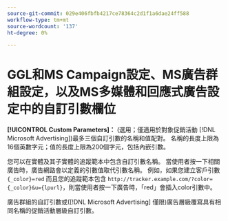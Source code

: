 ```yaml
---
source-git-commit: 029e406fbfb4217ce78364c2d1f1a6dae24ff588
workflow-type: tm+mt
source-wordcount: '137'
ht-degree: 0%

---
```

# GGL和MS Campaign設定、MS廣告群組設定，以及MS多媒體和回應式廣告設定中的自訂引數欄位

**[!UICONTROL Custom Parameters]：** (選用；僅適用於對象促銷活動 [!DNL Microsoft Advertising])最多三個自訂引數的名稱和值配對。 名稱的長度上限為16個英數字元；值的長度上限為200個字元，包括內嵌引數。

您可以在實體及其子實體的追蹤範本中包含自訂引數名稱。 當使用者按一下相關廣告時，廣告網路會以定義的引數值取代引數名稱。 例如，如果您建立客戶引數 `{_color}=red` 而且您的追蹤範本包含 `http://tracker.example.com/?color={_color}&u={lpurl}`，則當使用者按一下廣告時，「red」會插入color引數中。

廣告群組的自訂引數或([!DNL Microsoft Advertising] 僅限)廣告層級覆寫具有相同名稱的促銷活動層級自訂引數。
